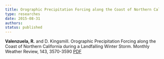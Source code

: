 ```yaml
---
title: Orographic Precipitation Forcing along the Coast of Northern California during a Landfalling Winter Storm
type: researches
date: 2015-08-31
authors: 
status: published
---
```


__Valenzuela, R.__ and D. Kingsmill. Orographic Precipitation Forcing along the Coast of Northern California during a Landfalling Winter Storm. Monthly Weather Review, 143, 3570-3590 [PDF](https://journals.ametsoc.org/doi/pdf/10.1175/MWR-D-14-00365.1)